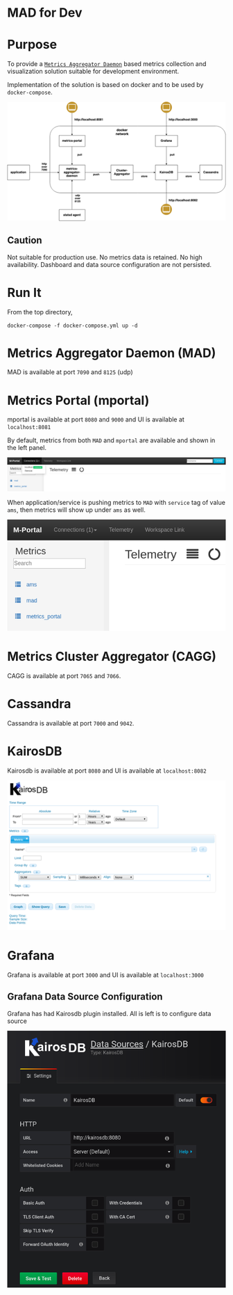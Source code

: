 # MAD for Dev

# Purpose

To provide a [`Metrics Aggregator Daemon`](https://github.com/ArpNetworking/metrics-aggregator-daemon) based metrics collection and visualization solution suitable for development environment.

Implementation of the solution is based on docker and to be used by `docker-compose`.



![architecture](./img/mad_for_dev.png)

## Caution

Not suitable for production use. No metrics data is retained. No high availability. Dashboard and data source configuration are not persisted.


# Run It

From the top directory,

```
docker-compose -f docker-compose.yml up -d
```


# Metrics Aggregator Daemon (MAD)

MAD is available at port `7090` and `8125` (udp)

# Metrics Portal (mportal)

mportal is available at port `8080` and `9000` and UI is available at `localhost:8081`

By default, metrics from both `MAD` and `mportal` are available and shown in the left panel.

![mportal 01](./img/mportal01.png)


When application/service is pushing metrics to `MAD` with `service` tag of value `ams`, then metrics will show up under `ams` as well.


![mportal 02](./img/mportal02.png)



# Metrics Cluster Aggregator (CAGG)

CAGG is available at port `7065` and `7066`.

# Cassandra

Cassandra is available at port `7000` and `9042`.

# KairosDB

Kairosdb is available at port `8080` and UI is available at `localhost:8082`

![kairosdb](./img/kairosdb01.png)

# Grafana 

Grafana is available at port `3000` and UI is available at `localhost:3000`

## Grafana Data Source Configuration

Grafana has had Kairosdb plugin installed. All is left is to configure data source

![kairosdb datasource](./img/grafana_datasource_kairosdb.png)





